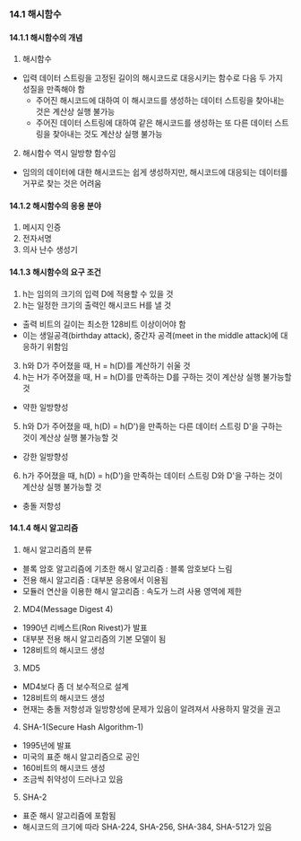 ### 14.1 해시함수

#### 14.1.1 해시함수의 개념

1. 해시함수

- 입력 데이터 스트링을 고정된 길이의 해시코드로 대응시키는 함수로 다음 두 가지 성질을 만족해야 함
  - 주어진 해시코드에 대하여 이 해시코드를 생성하는 데이터 스트링을 찾아내는 것은 계산상 실행 불가능
  - 주어진 데이터 스트링에 대하여 같은 해시코드를 생성하는 또 다른 데이터 스트링을 찾아내는 것도 계산상 실행 불가능

2. 해시함수 역시 일방향 함수임

- 임의의 데이터에 대한 해시코드는 쉽게 생성하지만, 해시코드에 대응되는 데이터를 거꾸로 찾는 것은 어려움

#### 14.1.2 해시함수의 응용 분야

1. 메시지 인증
2. 전자서명
3. 의사 난수 생성기

#### 14.1.3 해시함수의 요구 조건

1. h는 임의의 크기의 입력 D에 적용할 수 있을 것
2. h는 일정한 크기의 출력인 해시코드 H를 낼 것

- 출력 비트의 길이는 최소한 128비트 이상이어야 함
- 이는 생일공격(birthday attack), 중간자 공격(meet in the middle attack)에 대응하기 위함임

3. h와 D가 주어졌을 때, H = h(D)를 계산하기 쉬울 것
4. h는 H가 주어졌을 때, H = h(D)를 만족하는 D를 구하는 것이 계산상 실행 불가능할 것

- 약한 일방향성

5. h와 D가 주어졌을 때, h(D) = h(D')을 만족하는 다른 데이터 스트링 D'을 구하는 것이 계산상 실행 불가능할 것

- 강한 일방향성

6. h가 주어졌을 때, h(D) = h(D')을 만족하는 데이터 스트링 D와 D'을 구하는 것이 계산상 실행 불가능할 것

- 충돌 저항성

#### 14.1.4 해시 알고리즘

1. 해시 알고리즘의 분류

- 블록 암호 알고리즘에 기초한 해시 알고리즘 : 블록 암호보다 느림
- 전용 해시 알고리즘 : 대부분 응용에서 이용됨
- 모듈러 연산을 이용한 해시 알고리즘 : 속도가 느려 사용 영역에 제한

2. MD4(Message Digest 4)

- 1990년 리베스트(Ron Rivest)가 발표
- 대부분 전용 해시 알고리즘의 기본 모델이 됨
- 128비트의 해시코드 생성

3. MD5

- MD4보다 좀 더 보수적으로 설계
- 128비트의 해시코드 생성
- 현재는 충돌 저항성과 일방향성에 문제가 있음이 알려져서 사용하지 말것을 권고

4. SHA\-1(Secure Hash Algorithm\-1)

- 1995년에 발표
- 미국의 표준 해시 알고리즘으로 공인
- 160비트의 해시코드 생성
- 조금씩 취약성이 드러나고 있음

5. SHA\-2

- 표준 해시 알고리즘에 포함됨
- 해시코드의 크기에 따라 SHA\-224, SHA\-256, SHA\-384, SHA\-512가 있음
